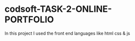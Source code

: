 # codsoft-TASK-2-ONLINE-PORTFOLIO
In this project I used the front end languages like html css &amp; js
